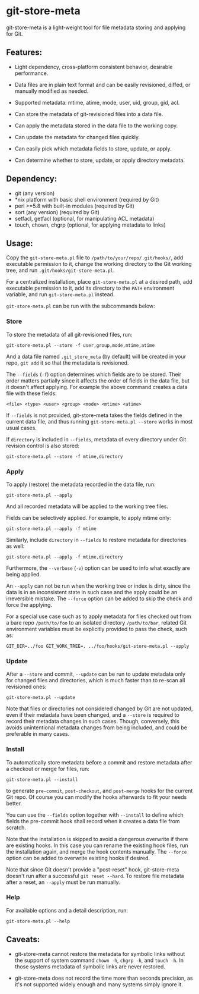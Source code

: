 git-store-meta
===============================================================================

git-store-meta is a light-weight tool for file metadata storing and applying
for Git.

Features:
-------------------------------------------------------------------------------

* Light dependency, cross-platform consistent behavior, desirable performance.

* Data files are in plain text format and can be easily revisioned, diffed, or
  manually modified as needed.

* Supported metadata: mtime, atime, mode, user, uid, group, gid, acl.

* Can store the metadata of git-revisioned files into a data file.

* Can apply the metadata stored in the data file to the working copy.

* Can update the metadata for changed files quickly.

* Can easily pick which metadata fields to store, update, or apply.

* Can determine whether to store, update, or apply directory metadata.

Dependency:
-------------------------------------------------------------------------------

- git (any version)
- *nix platform with basic shell environment (required by Git)
- perl >=5.8 with built-in modules (required by Git)
- sort (any version) (required by Git)
- setfacl, getfacl (optional, for manipulating ACL metadata)
- touch, chown, chgrp (optional, for applying metadata to links)

Usage:
-------------------------------------------------------------------------------

Copy the `git-store-meta.pl` file to `/path/to/your/repo/.git/hooks/`, add
executable permission to it, change the working directory to the Git working
tree, and run `.git/hooks/git-store-meta.pl`.

For a centralized installation, place `git-store-meta.pl` at a desired path,
add executable permission to it, add its directory to the `PATH` environment
variable, and run `git-store-meta.pl` instead.

`git-store-meta.pl` can be run with the subcommands below:

### Store

To store the metadata of all git-revisioned files, run:

    git-store-meta.pl --store -f user,group,mode,mtime,atime

And a data file named `.git_store_meta` (by default) will be created in your
repo, `git add` it so that the metadata is revisioned.

The `--fields` (`-f`) option determines which fields are to be stored. Their
order matters partially since it affects the order of fields in the data
file, but it doesn't affect applying. For example the above command creates
a data file with these fields:

    <file> <type> <user> <group> <mode> <mtime> <atime>

If `--fields` is not provided, git-store-meta takes the fields defined in the
current data file, and thus running `git-store-meta.pl --store` works in most
usual cases.

If `directory` is included in `--fields`, metadata of every directory under Git
revision control is also stored:

    git-store-meta.pl --store -f mtime,directory

### Apply

To apply (restore) the metadata recorded in the data file, run:

    git-store-meta.pl --apply

And all recorded metadata will be applied to the working tree files.

Fields can be selectively applied. For example, to apply mtime only:

    git-store-meta.pl --apply -f mtime

Similarly, include `directory` in `--fields` to restore metadata for
directories as well:

    git-store-meta.pl --apply -f mtime,directory

Furthermore, the `--verbose` (`-v`) option can be used to info what exactly are
being applied.

An `--apply` can not be run when the working tree or index is dirty, since the
data is in an inconsistent state in such case and the apply could be an
irreversible mistake. The `--force` option can be added to skip the check and
force the applying.

For a special use case such as to apply metadata for files checked out from a
bare repo `/path/to/foo` to an isolated directory `/path/to/bar`, related Git
environment variables must be explicitly provided to pass the check, such as:

    GIT_DIR=../foo GIT_WORK_TREE=. ../foo/hooks/git-store-meta.pl --apply

### Update

After a `--store` and commit, `--update` can be run to update metadata only
for changed files and directories, which is much faster than to re-scan all
revisioned ones:

    git-store-meta.pl --update

Note that files or directories not considered changed by Git are not updated,
even if their metadata have been changed, and a `--store` is required to record
their metadata changes in such cases. Though, conversely, this avoids
unintentional metadata changes from being included, and could be preferable in
many cases.

### Install

To automatically store metadata before a commit and restore metadata after a
checkout or merge for files, run:

    git-store-meta.pl --install

to generate `pre-commit`, `post-checkout`, and `post-merge` hooks for the
current Git repo. Of course you can modify the hooks afterwards to fit your
needs better.

You can use the `--fields` option together with `--install` to define which
fields the pre-commit hook shall record when it creates a data file from
scratch.

Note that the installation is skipped to avoid a dangerous overwrite if there
are existing hooks. In this case you can rename the existing hook files, run
the installation again, and merge the hook contents manually. The `--force`
option can be added to overwrite existing hooks if desired.

Note that since Git doesn't provide a "post-reset" hook, git-store-meta doesn't
run after a successful `git reset --hard`. To restore file metadata after a
reset, an `--apply` must be run manually.

### Help

For available options and a detail description, run:

    git-store-meta.pl --help

Caveats:
-------------------------------------------------------------------------------

* git-store-meta cannot restore the metadata for symbolic links without the
  support of system command `chown -h`, `chgrp -h`, and `touch -h`. In those
  systems metadata of symbolic links are never restored.

* git-store-meta does not record the time more than seconds precision, as it's
  not supported widely enough and many systems simply ignore it.
